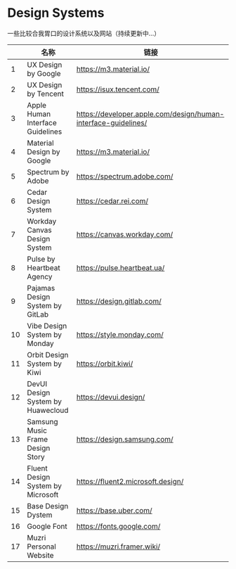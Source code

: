 # Design Systems
一些比较合我胃口的设计系统以及网站（持续更新中...）

|  | 名称 | 链接 |
| - | - | - |
| 1 | UX Design by Google | https://m3.material.io/ |
| 2 | UX Design by Tencent | https://isux.tencent.com/ |
| 3 | Apple Human Interface Guidelines | https://developer.apple.com/design/human-interface-guidelines/ |
| 4 | Material Design by Google | https://m3.material.io/ |
| 5 | Spectrum by Adobe | https://spectrum.adobe.com/ |
| 6 | Cedar Design System | https://cedar.rei.com/ |
| 7 | Workday Canvas Design System | https://canvas.workday.com/ |
| 8 | Pulse by Heartbeat Agency | https://pulse.heartbeat.ua/ |
| 9 | Pajamas Design System by GitLab | https://design.gitlab.com/ |
| 10 | Vibe Design System by Monday | https://style.monday.com/ |
| 11 | Orbit Design System by Kiwi | https://orbit.kiwi/ |
| 12 | DevUI Design System by Huawecloud | https://devui.design/ |
| 13 | Samsung Music Frame Design Story | https://design.samsung.com/ |
| 14 | Fluent Design System by Microsoft | https://fluent2.microsoft.design/ |
| 15 | Base Design Dystem | https://base.uber.com/ |
| 16 | Google Font | https://fonts.google.com/ |
| 17 | Muzri Personal Website | https://muzri.framer.wiki/ |
